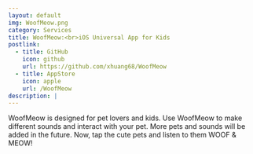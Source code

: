 ```yaml
---
layout: default
img: WoofMeow.png
category: Services
title: WoofMeow:<br>iOS Universal App for Kids
postlink:
  - title: GitHub
    icon: github
    url: https://github.com/xhuang68/WoofMeow
  - title: AppStore
    icon: apple
    url: /WoofMeow
description: |
---
```

  WoofMeow is designed for pet lovers and kids. Use WoofMeow to make different sounds and interact with your pet. More pets and sounds will be added in the future. Now, tap the cute pets and listen to them WOOF & MEOW!
